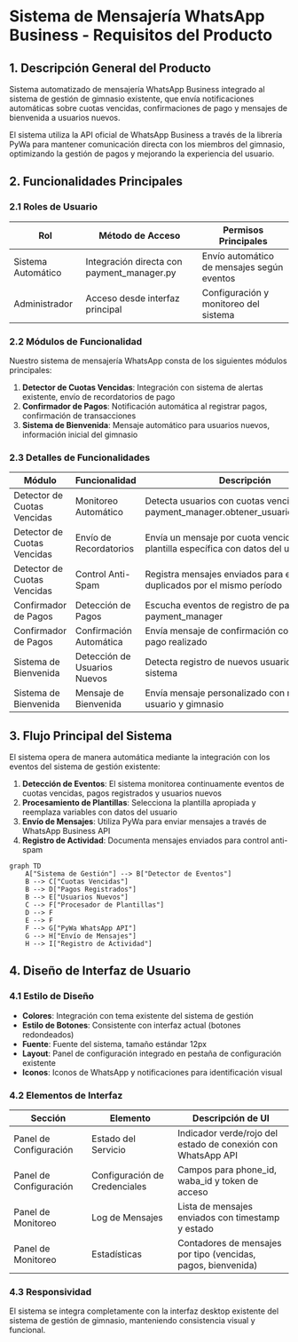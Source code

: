 # Sistema de Mensajería WhatsApp Business - Requisitos del Producto

## 1. Descripción General del Producto

Sistema automatizado de mensajería WhatsApp Business integrado al sistema de gestión de gimnasio existente, que envía notificaciones automáticas sobre cuotas vencidas, confirmaciones de pago y mensajes de bienvenida a usuarios nuevos.

El sistema utiliza la API oficial de WhatsApp Business a través de la librería PyWa para mantener comunicación directa con los miembros del gimnasio, optimizando la gestión de pagos y mejorando la experiencia del usuario.

## 2. Funcionalidades Principales

### 2.1 Roles de Usuario

| Rol | Método de Acceso | Permisos Principales |
|-----|------------------|----------------------|
| Sistema Automático | Integración directa con payment_manager.py | Envío automático de mensajes según eventos |
| Administrador | Acceso desde interfaz principal | Configuración y monitoreo del sistema |

### 2.2 Módulos de Funcionalidad

Nuestro sistema de mensajería WhatsApp consta de los siguientes módulos principales:

1. **Detector de Cuotas Vencidas**: Integración con sistema de alertas existente, envío de recordatorios de pago
2. **Confirmador de Pagos**: Notificación automática al registrar pagos, confirmación de transacciones
3. **Sistema de Bienvenida**: Mensaje automático para usuarios nuevos, información inicial del gimnasio

### 2.3 Detalles de Funcionalidades

| Módulo | Funcionalidad | Descripción |
|--------|---------------|-------------|
| Detector de Cuotas Vencidas | Monitoreo Automático | Detecta usuarios con cuotas vencidas usando payment_manager.obtener_usuarios_morosos() |
| Detector de Cuotas Vencidas | Envío de Recordatorios | Envía un mensaje por cuota vencida usando plantilla específica con datos del usuario |
| Detector de Cuotas Vencidas | Control Anti-Spam | Registra mensajes enviados para evitar duplicados por el mismo período |
| Confirmador de Pagos | Detección de Pagos | Escucha eventos de registro de pagos desde payment_manager |
| Confirmador de Pagos | Confirmación Automática | Envía mensaje de confirmación con detalles del pago realizado |
| Sistema de Bienvenida | Detección de Usuarios Nuevos | Detecta registro de nuevos usuarios en el sistema |
| Sistema de Bienvenida | Mensaje de Bienvenida | Envía mensaje personalizado con nombre del usuario y gimnasio |

## 3. Flujo Principal del Sistema

El sistema opera de manera automática mediante la integración con los eventos del sistema de gestión existente:

1. **Detección de Eventos**: El sistema monitorea continuamente eventos de cuotas vencidas, pagos registrados y usuarios nuevos
2. **Procesamiento de Plantillas**: Selecciona la plantilla apropiada y reemplaza variables con datos del usuario
3. **Envío de Mensajes**: Utiliza PyWa para enviar mensajes a través de WhatsApp Business API
4. **Registro de Actividad**: Documenta mensajes enviados para control anti-spam

```mermaid
graph TD
    A["Sistema de Gestión"] --> B["Detector de Eventos"]
    B --> C["Cuotas Vencidas"]
    B --> D["Pagos Registrados"]
    B --> E["Usuarios Nuevos"]
    C --> F["Procesador de Plantillas"]
    D --> F
    E --> F
    F --> G["PyWa WhatsApp API"]
    G --> H["Envío de Mensajes"]
    H --> I["Registro de Actividad"]
```

## 4. Diseño de Interfaz de Usuario

### 4.1 Estilo de Diseño

- **Colores**: Integración con tema existente del sistema de gestión
- **Estilo de Botones**: Consistente con interfaz actual (botones redondeados)
- **Fuente**: Fuente del sistema, tamaño estándar 12px
- **Layout**: Panel de configuración integrado en pestaña de configuración existente
- **Iconos**: Iconos de WhatsApp y notificaciones para identificación visual

### 4.2 Elementos de Interfaz

| Sección | Elemento | Descripción de UI |
|---------|----------|-------------------|
| Panel de Configuración | Estado del Servicio | Indicador verde/rojo del estado de conexión con WhatsApp API |
| Panel de Configuración | Configuración de Credenciales | Campos para phone_id, waba_id y token de acceso |
| Panel de Monitoreo | Log de Mensajes | Lista de mensajes enviados con timestamp y estado |
| Panel de Monitoreo | Estadísticas | Contadores de mensajes por tipo (vencidas, pagos, bienvenida) |

### 4.3 Responsividad

El sistema se integra completamente con la interfaz desktop existente del sistema de gestión de gimnasio, manteniendo consistencia visual y funcional.